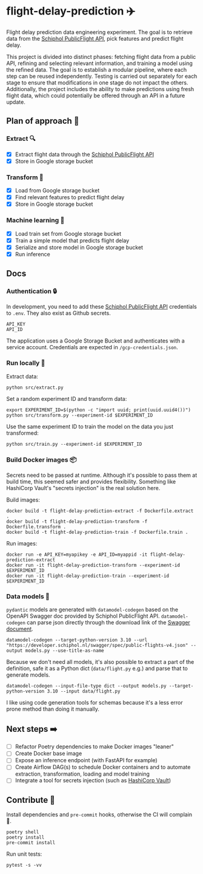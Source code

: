 # flight-delay-prediction ✈️

Flight delay prediction data engineering experiment. The goal is to retrieve data from the [Schiphol PublicFlight API](https://developer.schiphol.nl/apis/flight-api/v4/flights?version=latest), pick features and predict flight delay.

This project is divided into distinct phases: fetching flight data from a public API, refining and selecting relevant information, and training a model using the refined data. The goal is to establish a modular pipeline, where each step can be reused independently. Testing is carried out separately for each stage to ensure that modifications in one stage do not impact the others. Additionally, the project includes the ability to make predictions using fresh flight data, which could potentially be offered through an API in a future update.

## Plan of approach 📝

### Extract 🔍

- [x] Extract flight data through the [Schiphol PublicFlight API](https://developer.schiphol.nl/apis/flight-api/v4/flights?version=latest)
- [x] Store in Google storage bucket

### Transform 🔀

- [x] Load from Google storage bucket
- [x] Find relevant features to predict flight delay
- [x] Store in Google storage bucket

### Machine learning 🤖

- [x] Load train set from Google storage bucket
- [x] Train a simple model that predicts flight delay
- [x] Serialize and store model in Google storage bucket
- [x] Run inference

## Docs

### Authentication 🔒

In development, you need to add these [Schiphol PublicFlight API](https://developer.schiphol.nl/apis/flight-api/v4/flights?version=latest) credentials to `.env`. They also exist as Github secrets.

```
API_KEY
API_ID
```

The application uses a Google Storage Bucket and authenticates with a service account. Credentials are expected in `/gcp-credentials.json`.

### Run locally 🚀

Extract data:

```
python src/extract.py
```

Set a random experiment ID and transform data:

```
export EXPERIMENT_ID=$(python -c "import uuid; print(uuid.uuid4())")
python src/transform.py --experiment-id $EXPERIMENT_ID
```

Use the same experiment ID to train the model on the data you just transformed:

```
python src/train.py --experiment-id $EXPERIMENT_ID
```

### Build Docker images 📦

Secrets need to be passed at runtime. Although it's possible to pass them at build time, this seemed safer and provides flexibility. Something like HashiCorp Vault's "secrets injection" is the real solution here.

Build images:

```
docker build -t flight-delay-prediction-extract -f Dockerfile.extract .
docker build -t flight-delay-prediction-transform -f Dockerfile.transform .
docker build -t flight-delay-prediction-train -f Dockerfile.train .
```

Run images:

```
docker run -e API_KEY=myapikey -e API_ID=myappid -it flight-delay-prediction-extract
docker run -it flight-delay-prediction-transform --experiment-id $EXPERIMENT_ID
docker run -it flight-delay-prediction-train --experiment-id $EXPERIMENT_ID
```

### Data models 👠

`pydantic` models are generated with `datamodel-codegen` based on the OpenAPI Swagger doc provided by Schiphol PublicFlight API. `datamodel-codegen` can parse json directly through the download link of the [Swagger document](https://swagger.io/specification/).

```
datamodel-codegen --target-python-version 3.10 --url "https://developer.schiphol.nl/swagger/spec/public-flights-v4.json" --output models.py --use-title-as-name
```

Because we don't need all models, it's also possible to extract a part of the definition, safe it as a Python dict (`data/flight.py` e.g.) and parse that to generate models.

```
datamodel-codegen --input-file-type dict --output models.py --target-python-version 3.10 --input data/flight.py
```

I like using code generation tools for schemas because it's a less error prone method than doing it manually.

## Next steps ➡️

- [ ] Refactor Poetry dependencies to make Docker images "leaner"
- [ ] Create Docker base image
- [ ] Expose an inference endpoint (with FastAPI for example)
- [ ] Create Airflow DAG(s) to schedule Docker containers and to automate extraction, transformation, loading and model training
- [ ] Integrate a tool for secrets injection (such as [HashiCorp Vault](https://www.vaultproject.io/))

## Contribute 🤝

Install dependencies and `pre-commit` hooks, otherwise the CI will complain 😤.

```
poetry shell
poetry install
pre-commit install
```

Run unit tests:

```
pytest -s -vv
```
